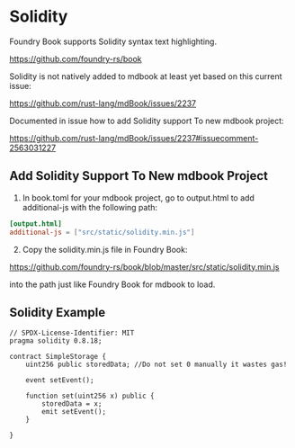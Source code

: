 # Solidity

Foundry Book supports Solidity syntax text highlighting.

https://github.com/foundry-rs/book

Solidity is not natively added to mdbook at least yet based on this current issue:

https://github.com/rust-lang/mdBook/issues/2237

Documented in issue how to add Solidity support To new mdbook project:

https://github.com/rust-lang/mdBook/issues/2237#issuecomment-2563031227

## Add Solidity Support To New mdbook Project

1. In book.toml for your mdbook project, go to output.html to add additional-js with the following path:
```toml
[output.html]
additional-js = ["src/static/solidity.min.js"]
```
2. Copy the solidity.min.js file in Foundry Book:

https://github.com/foundry-rs/book/blob/master/src/static/solidity.min.js

into the path just like Foundry Book for mdbook to load. 

## Solidity Example

```solidity
// SPDX-License-Identifier: MIT
pragma solidity 0.8.18;

contract SimpleStorage {
    uint256 public storedData; //Do not set 0 manually it wastes gas!

    event setEvent();
    
    function set(uint256 x) public {
        storedData = x;
        emit setEvent();
    }

}
```
